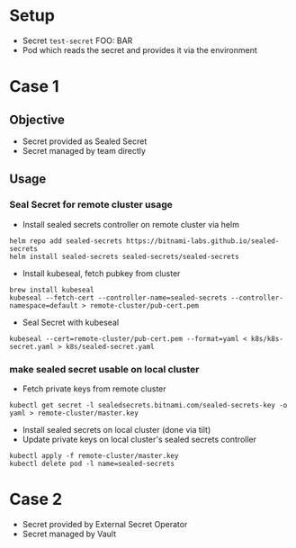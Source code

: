 # Setup
- Secret `test-secret` FOO: BAR
- Pod which reads the secret and provides it via the environment

# Case 1
## Objective
- Secret provided as Sealed Secret
- Secret managed by team directly

## Usage
### Seal Secret for remote cluster usage
- Install sealed secrets controller on remote cluster via helm
```
helm repo add sealed-secrets https://bitnami-labs.github.io/sealed-secrets
helm install sealed-secrets sealed-secrets/sealed-secrets
```
- Install kubeseal, fetch pubkey from cluster
```
brew install kubeseal
kubeseal --fetch-cert --controller-name=sealed-secrets --controller-namespace=default > remote-cluster/pub-cert.pem
```
- Seal Secret with kubeseal
```
kubeseal --cert=remote-cluster/pub-cert.pem --format=yaml < k8s/k8s-secret.yaml > k8s/sealed-secret.yaml
```
### make sealed secret usable on local cluster
- Fetch private keys from remote cluster
```
kubectl get secret -l sealedsecrets.bitnami.com/sealed-secrets-key -o yaml > remote-cluster/master.key
```
- Install sealed secrets on local cluster (done via tilt)
- Update private keys on local cluster's sealed secrets controller
```
kubectl apply -f remote-cluster/master.key
kubectl delete pod -l name=sealed-secrets
```

# Case 2
- Secret provided by External Secret Operator
- Secret managed by Vault